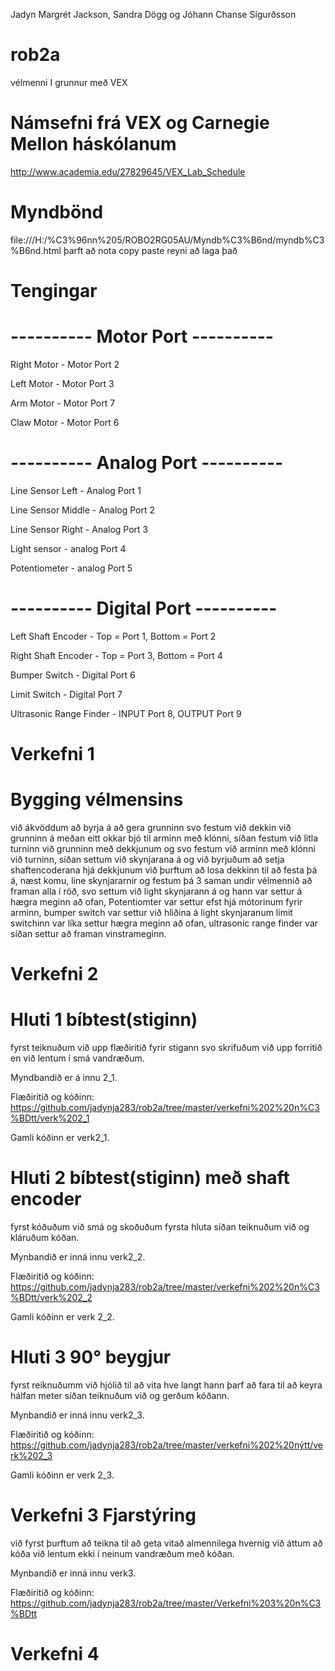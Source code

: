 Jadyn Margrét Jackson, Sandra Dögg og Jóhann Chanse Sigurðsson
# rob2a
vélmenni I grunnur með VEX
# Námsefni frá VEX og Carnegie Mellon háskólanum
 http://www.academia.edu/27829645/VEX_Lab_Schedule
# Myndbönd
 file:///H:/%C3%96nn%205/ROBO2RG05AU/Myndb%C3%B6nd/myndb%C3%B6nd.html
 þarft að nota copy paste reyni að laga það
# Tengingar
# ---------- Motor Port ----------
Right Motor - Motor Port 2

Left Motor - Motor Port 3

Arm Motor - Motor Port 7

Claw Motor - Motor Port 6
# ---------- Analog Port ----------
Line Sensor Left - Analog Port 1

Line Sensor Middle - Analog Port 2

Line Sensor Right - Analog Port 3

Light sensor - analog Port 4

Potentiometer - analog Port 5

# ---------- Digital Port ----------
Left Shaft Encoder - Top = Port 1, Bottom = Port 2

Right Shaft Encoder - Top = Port 3, Bottom = Port 4

Bumper Switch - Digital Port 6

Limit Switch - Digital Port 7

Ultrasonic Range Finder - INPUT Port 8, OUTPUT Port 9

# Verkefni 1

# Bygging vélmensins
við ákvöddum að byrja á að gera grunninn svo festum við dekkin við grunninn á meðan eitt okkar bjó til arminn með klónni,
síðan festum við litla turninn við grunninn með dekkjunum og svo festum við arminn með klónni við turninn, síðan settum við
skynjarana á og við byrjuðum að setja shaftencoderana hjá dekkjunum við þurftum að losa dekkinn til að festa þá á, næst komu,
line skynjararnir og festum þá 3 saman undir vélmennið að framan alla í röð, svo settum við light skynjarann á og hann var settur 
á hægra meginn að ofan, Potentiomter var settur efst hjá mótorinum fyrir arminn, bumper switch var settur við hliðina á light
skynjaranum limit switchinn var líka settur hægra meginn að ofan, ultrasonic range finder var síðan settur að framan vinstrameginn.

# Verkefni 2

# Hluti 1 bíbtest(stiginn)
fyrst teiknuðum við upp flæðiritið fyrir stigann svo skrifuðum við upp forritið en við lentum í smá vandræðum.

Myndbandið er á innu 2_1. 

Flæðiritið og kóðinn: https://github.com/jadynja283/rob2a/tree/master/verkefni%202%20n%C3%BDtt/verk%202_1

Gamli kóðinn er verk2_1.

# Hluti 2 bíbtest(stiginn) með shaft encoder
fyrst kóðuðum við smá og skoðuðum fyrsta hluta síðan teiknuðum við og kláruðum kóðan.

Mynbandið er inná innu verk2_2.

Flæðiritið og kóðinn: https://github.com/jadynja283/rob2a/tree/master/verkefni%202%20n%C3%BDtt/verk%202_2

Gamli kóðinn er verk 2_2.

# Hluti 3 90° beygjur
fyrst reiknuðumm við hjólið til að vita hve langt hann þarf að fara til að keyra hálfan meter síðan teiknuðum við og gerðum kóðann.

Mynbandið er inná innu verk2_3.

Flæðiritið og kóðinn: https://github.com/jadynja283/rob2a/tree/master/verkefni%202%20nýtt/verk%202_3

Gamli kóðinn er verk 2_3.

# Verkefni 3 Fjarstýring

við fyrst þurftum að teikna til að geta vitað almennilega hvernig við áttum að kóða við lentum ekki í neinum vandræðum með kóðan.

Mynbandið er inná innu verk3.

Flæðiritið og kóðinn: https://github.com/jadynja283/rob2a/tree/master/Verkefni%203%20n%C3%BDtt

# Verkefni 4
